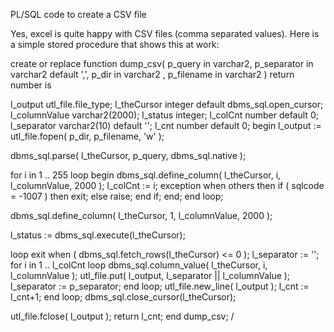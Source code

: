 PL/SQL code to create a CSV file

Yes, excel is quite happy with CSV files (comma separated values). Here is a simple stored procedure that shows this at work:

create or replace function dump_csv(
  p_query in varchar2,
  p_separator in varchar2 default ',',
  p_dir in varchar2 ,
  p_filename in varchar2 )  return number is
  
  l_output utl_file.file_type;
  l_theCursor integer default dbms_sql.open_cursor;
  l_columnValue varchar2(2000);
  l_status integer;
  l_colCnt number default 0;
  l_separator varchar2(10) default '';
  l_cnt number default 0;
begin
  l_output := utl_file.fopen( p_dir, p_filename, 'w' );

  dbms_sql.parse( l_theCursor, p_query, dbms_sql.native );

  for i in 1 .. 255 loop
  begin
    dbms_sql.define_column( l_theCursor, i, l_columnValue, 2000 );
    l_colCnt := i;
    exception
      when others then
      if ( sqlcode = -1007 ) then
        exit;
      else
        raise;
      end if;
  end;
  end loop;

  dbms_sql.define_column( l_theCursor, 1, l_columnValue, 2000 );

  l_status := dbms_sql.execute(l_theCursor);

  loop
  exit when ( dbms_sql.fetch_rows(l_theCursor) <= 0 );
  l_separator := '';
  for i in 1 .. l_colCnt loop
    dbms_sql.column_value( l_theCursor, i, l_columnValue );
    utl_file.put( l_output, l_separator || l_columnValue );
    l_separator := p_separator;
  end loop;
  utl_file.new_line( l_output );
  l_cnt := l_cnt+1;
end loop;
dbms_sql.close_cursor(l_theCursor);

utl_file.fclose( l_output );
return l_cnt;
end dump_csv;
/
